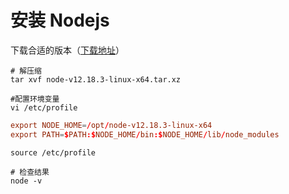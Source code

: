 # 安装 Nodejs

下载合适的版本（[下载地址](https://nodejs.org/en/download/)）

```shell
# 解压缩
tar xvf node-v12.18.3-linux-x64.tar.xz

#配置环境变量
vi /etc/profile
```

```conf
export NODE_HOME=/opt/node-v12.18.3-linux-x64
export PATH=$PATH:$NODE_HOME/bin:$NODE_HOME/lib/node_modules
```

```shell
source /etc/profile

# 检查结果
node -v
```
